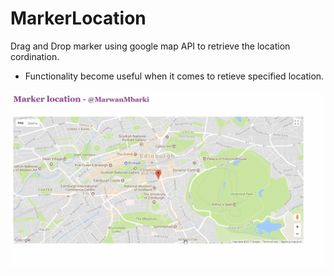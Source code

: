 # MarkerLocation
Drag and Drop marker using google map API to retrieve the location cordination.

- Functionality become useful when it comes to retieve specified location.

<img src='https://github.com/MarwanMbarki/MarkerLocation/blob/master/map.gif' alt=''>
